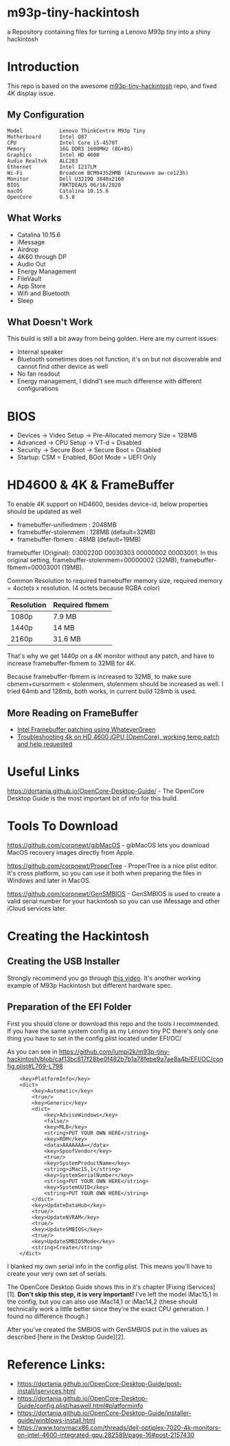 # m93p-tiny-hackintosh
a Repository containing files for turning a Lenovo M93p tiny into a shiny hackintosh
# Introduction

This repo is based on the awesome [m93p-tiny-hackintosh](https://github.com/lumpi2k/m93p-tiny-hackintosh) repo, and fixed 4K display issue.

 ## My Configuration

```
Model            Lenovo ThinkCentre M93p Tiny
Motherboard      Intel Q87 
CPU              Intel Core i5-4570T
Memory           16G DDR3 1600MHz (8G+8G)
Graphics         Intel HD 4600
Audio Realtek    ALC283
Ethernet         Intel I217LM
Wi-Fi            Broadcom BCM94352HMB (Azurewave aw-ce123h)
Monitor          Dell U3219Q 3840x2160
BIOS             FBKTDEAUS 06/16/2020 
macOS            Catalina 10.15.6
OpenCore         0.5.8
```

 ## What Works

 - Catalina 10.15.6
 - iMessage
 - Airdrop
 - 4K60 through DP
 - Audio Out
 - Energy Management
 - FileVault
 - App Store
 - Wifi and Bluetooth
 - Sleep

 ## What Doesn't Work

 This build is still a bit away from being golden. Here are my current issues:
 - Internal speaker
 - Bluetooth sometimes does not function, it's on but not discoverable and cannot find other device as well
 - No fan readout
 - Energy management, I didnd't see much difference with different configurations

# BIOS

 - Devices -> Video Setup -> Pre-Allocated memory Size = 128MB
 - Advanced -> CPU Setup -> VT-d = Disabled
 - Security -> Secure Boot -> Secure Boot = Disabled
 - Startup: CSM = Enabled, BOot Mode = UEFI Only

# HD4600 & 4K & FrameBuffer

To enable 4K support on HD4600, besides device-id, below properties should be updated as well
- framebuffer-unifiedmem : 2048MB
- framebuffer-stolenmem : 128MB (default=32MB)
- framebuffer-fbmem : 48MB (default=19MB)

framebuffer (Original): 0300220D 00030303 00000002 00003001. In this original setting, framebuffer-stolenmem=00000002 (32MB), framebuffer-fbmem=00003001 (19MB).

Common Resolution to required framebuffer memory size, required memory = 4octets x resolution.
(4 octets because RGBA color)

| Resolution  | Required fbmem  |
|---|---|
| 1080p  | 7.9 MB  |
| 1440p  | 14 MB  |
| 2160p | 31.6 MB  |

That's why we get 1440p on a 4K monitor without any patch, and have to increase framebuffer-fbmem to 32MB for 4K.

Because framebuffer-fbmem is increased to 32MB, to make sure cbmem+cursormem < stolenmem, stolenmem should be increased as well. I tried 64mb and 128mb, both works, in current build 128mb is used.

## More Reading on FrameBuffer
- [Intel Framebuffer patching using WhateverGreen](https://www.insanelymac.com/forum/topic/334899-intel-framebuffer-patching-using-whatevergreen/?do=findComment&comment=2647254)
- [Troubleshooting 4k on HD 4600 iGPU (OpenCore), working temp patch and help requested](https://www.reddit.com/r/hackintosh/comments/h0z4yf/troubleshooting_4k_on_hd_4600_igpu_opencore/)


# Useful Links
https://dortania.github.io/OpenCore-Desktop-Guide/ - The OpenCore Desktop Guide is the most important bit of info for this build.

# Tools To Download
https://github.com/corpnewt/gibMacOS - gibMacOS lets you download MacOS recovery images directly from Apple.

https://github.com/corpnewt/ProperTree - ProperTree is a nice plist editor. It's cross platform, so you can use it both when preparing the files in Windows and later in MacOS.

https://github.com/corpnewt/GenSMBIOS - GenSMBIOS is used to create a valid serial number for your hackintosh so you can use iMessage and other iCloud services later.
# Creating the Hackintosh

## Creating the USB Installer
Strongly recommend you go through [this video](https://youtu.be/3zsfkVZ2Y-E). It's another working example of M93p Hackintosh but different hardware spec.

## Preparation of the EFI Folder
First you should clone or download this repo and the tools I recommended. If you have the same system config as my Lenovo tiny PC there's only one thing you have to set in the config.plist located under EFI/OC/

As you can see in https://github.com/lumpi2k/m93p-tiny-hackintosh/blob/caf13bc817f28be0f482b7b1a78febe9a7ae8a4b/EFI/OC/config.plist#L769-L798

```
	<key>PlatformInfo</key>
	<dict>
		<key>Automatic</key>
		<true/>
		<key>Generic</key>
		<dict>
			<key>AdviseWindows</key>
			<false/>
			<key>MLB</key>
			<string>PUT YOUR OWN HERE</string>
			<key>ROM</key>
			<data>AAAAAAA=</data>
			<key>SpoofVendor</key>
			<true/>
			<key>SystemProductName</key>
			<string>iMac15,1</string>
			<key>SystemSerialNumber</key>
			<string>PUT YOUR OWN HERE</string>
			<key>SystemUUID</key>
			<string>PUT YOUR OWN HERE</string>
		</dict>
		<key>UpdateDataHub</key>
		<true/>
		<key>UpdateNVRAM</key>
		<true/>
		<key>UpdateSMBIOS</key>
		<true/>
		<key>UpdateSMBIOSMode</key>
		<string>Create</string>
	</dict>
```

I blanked my own serial info in the config.plist. This means you'll have to create your very own set of serials.

The OpenCore Desktop Guide shows this in it's chapter  [Fixing iServices][1]. **Don't skip this step, it is very important!** I've left the model iMac15,1 in the config, but you can also use iMac14,1 or iMac14,2 (these should technically work a little better since they're the exact CPU generation. I found no difference though.)

After you've created the SMBIOS with GenSMBIOS put in the values as described [here in the Desktop Guide][2].

# Reference Links:
* https://dortania.github.io/OpenCore-Desktop-Guide/post-install/iservices.html
* https://dortania.github.io/OpenCore-Desktop-Guide/config.plist/haswell.html#platforminfo
* https://dortania.github.io/OpenCore-Desktop-Guide/installer-guide/winblows-install.html
* https://www.tonymacx86.com/threads/dell-optiplex-7020-4k-monitors-on-intel-4600-integrated-gpu.282589/page-16#post-2157430